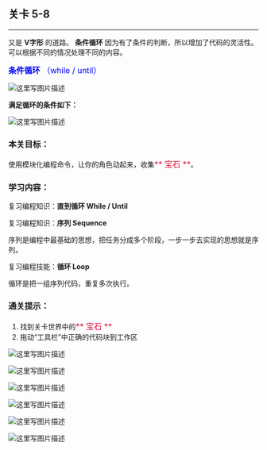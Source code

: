 ## 关卡 5-8

------
又是 **V字形** 的道路。 **条件循环** 因为有了条件的判断，所以增加了代码的灵活性。可以根据不同的情况处理不同的内容。

<font color=#0000FF size=3>**条件循环** （while / until）</font>

 ![这里写图片描述](scene/image/while_until_list.png)
 

**满足循环的条件如下：**

 ![这里写图片描述](scene/image/while_until_condition_list.png)
 
 
### 本关目标：
使用模块化编程命令，让你的角色动起来，收集<font color=#DC143C size=3>** 宝石 **</font>。

### 学习内容：
复习编程知识：**直到循环 While / Until**

复习编程知识：**序列 Sequence**

序列是编程中最基础的思想，把任务分成多个阶段，一步一步去实现的思想就是序列。

复习编程技能：**循环 Loop**

循环是把一组序列代码，重复多次执行。


### 通关提示：
1. 找到关卡世界中的<font color=#DC143C size=3>** 宝石 **</font>
2. 拖动“工具栏”中正确的代码块到工作区

 ![这里写图片描述](scene/image/while_until.png)
 
 ![这里写图片描述](scene/image/move_forward.png)
 
 ![这里写图片描述](scene/image/jump_forward.png)
  
 ![这里写图片描述](scene/image/turn_left.png)
 
 ![这里写图片描述](scene/image/turn_right.png)
 
 ![这里写图片描述](scene/image/remove_obstacle.png)